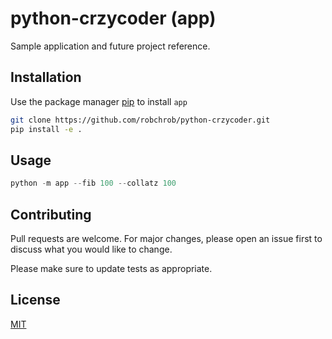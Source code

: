 # python-crzycoder (app)

Sample application and future project reference.

## Installation

Use the package manager [pip](https://pip.pypa.io/en/stable/) to install `app`

```bash
git clone https://github.com/robchrob/python-crzycoder.git
pip install -e .
```

## Usage

```python
python -m app --fib 100 --collatz 100
```

## Contributing
Pull requests are welcome. For major changes, please open an issue first to discuss what you would like to change.

Please make sure to update tests as appropriate.

## License
[MIT](https://choosealicense.com/licenses/mit/)
